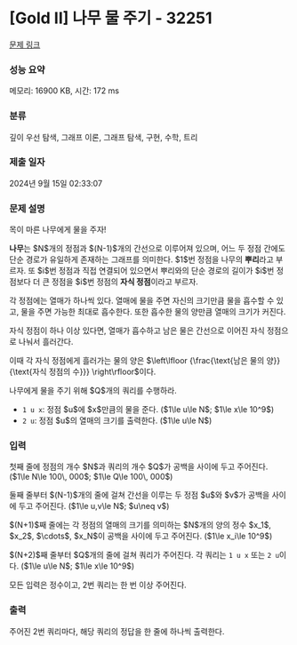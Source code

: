 # [Gold II] 나무 물 주기 - 32251 

[문제 링크](https://www.acmicpc.net/problem/32251) 

### 성능 요약

메모리: 16900 KB, 시간: 172 ms

### 분류

깊이 우선 탐색, 그래프 이론, 그래프 탐색, 구현, 수학, 트리

### 제출 일자

2024년 9월 15일 02:33:07

### 문제 설명

<p>목이 마른 나무에게 물을 주자!</p>

<p><strong>나무</strong>는 $N$개의 정점과 $(N-1)$개의 간선으로 이루어져 있으며, 어느 두 정점 간에도 단순 경로가 유일하게 존재하는 그래프를 의미한다. $1$번 정점을 나무의 <strong>뿌리</strong>라고 부르자. 또 $i$번 정점과 직접 연결되어 있으면서 뿌리와의 단순 경로의 길이가 $i$번 정점보다 더 큰 정점을 $i$번 정점의 <strong>자식 정점</strong>이라고 부르자.</p>

<p>각 정점에는 열매가 하나씩 있다. 열매에 물을 주면 자신의 크기만큼 물을 흡수할 수 있고, 물을 주면 가능한 최대로 흡수한다. 또한 흡수한 물의 양만큼 열매의 크기가 커진다.</p>

<p>자식 정점이 하나 이상 있다면, 열매가 흡수하고 남은 물은 간선으로 이어진 자식 정점으로 나눠서 흘러간다.</p>

<p>이때 각 자식 정점에게 흘러가는 물의 양은 $\left\lfloor {\frac{\text{남은 물의 양}}{\text{자식 정점의 수}}} \right\rfloor$이다.</p>

<p>나무에게 물을 주기 위해 $Q$개의 쿼리를 수행하라.</p>

<ul>
	<li><code>1 u x</code>: 정점 $u$에 $x$만큼의 물을 준다. ($1\le u\le N$; $1\le x\le 10^9$)</li>
	<li><code>2 u</code>: 정점 $u$의 열매의 크기를 출력한다. ($1\le u\le N$)</li>
</ul>

### 입력 

 <p>첫째 줄에 정점의 개수 $N$과 쿼리의 개수 $Q$가 공백을 사이에 두고 주어진다. ($1\le N\le 100\, 000$; $1\le Q\le 100\, 000$)</p>

<p>둘째 줄부터 $(N-1)$개의 줄에 걸쳐 간선을 이루는 두 정점 $u$와 $v$가 공백을 사이에 두고 주어진다. ($1\le u,v\le N$; $u\neq v$)</p>

<p>$(N+1)$째 줄에는 각 정점의 열매의 크기를 의미하는 $N$개의 양의 정수 $x_1$, $x_2$, $\cdots$, $x_N$이 공백을 사이에 두고 주어진다. ($1\le x_i\le 10^9$)</p>

<p>$(N+2)$째 줄부터 $Q$개의 줄에 걸쳐 쿼리가 주어진다. 각 쿼리는 <code>1 u x</code> 또는 <code>2 u</code>이다. ($1\le u\le N$; $1\le x\le 10^9$)</p>

<p>모든 입력은 정수이고, 2번 쿼리는 한 번 이상 주어진다.</p>

### 출력 

 <p>주어진 2번 쿼리마다, 해당 쿼리의 정답을 한 줄에 하나씩 출력한다.</p>

